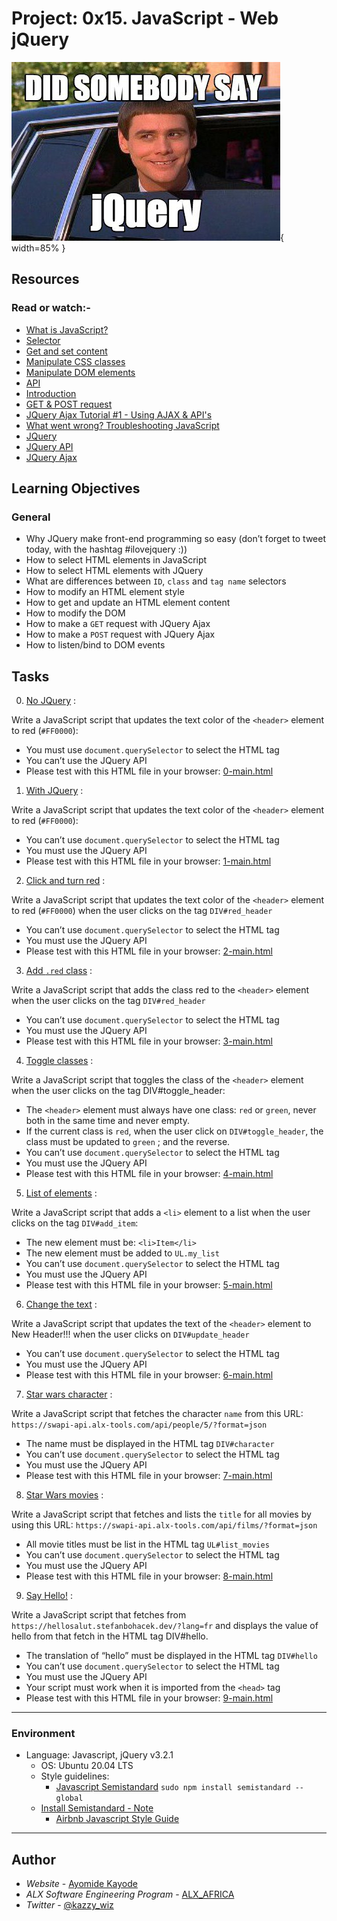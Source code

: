 # Project: 0x15. JavaScript - Web jQuery

![did_sum1_say_jquery](./did_someone_say_jquery.jpg){ width=85% }

## Resources

### Read or watch:-

- [What is JavaScript?](https://developer.mozilla.org/en-US/docs/Learn/JavaScript/First_steps/What_is_JavaScript)
- [Selector](https://jquery-tutorial.net/selectors/using-elements-ids-and-classes/)
- [Get and set content](https://jquery-tutorial.net/dom-manipulation/getting-and-setting-content/)
- [Manipulate CSS classes](https://jquery-tutorial.net/dom-manipulation/getting-and-setting-css-classes/)
- [Manipulate DOM elements](https://jquery-tutorial.net/dom-manipulation/the-append-and-prepend-methods/)
- [API](https://oscarotero.com/jquery/)
- [Introduction](https://jquery-tutorial.net/ajax/introduction/)
- [GET & POST request](https://jquery-tutorial.net/ajax/the-get-and-post-methods/)
- [JQuery Ajax Tutorial #1 - Using AJAX & API's](https://www.youtube.com/watch?v=fEYx8dQr_cQ)
- [What went wrong? Troubleshooting JavaScript](https://developer.mozilla.org/en-US/docs/Learn/JavaScript/First_steps/What_went_wrong)
- [JQuery](https://jquery.com/)
- [JQuery API](https://api.jquery.com/)
- [JQuery Ajax](https://learn.jquery.com/ajax/)

## Learning Objectives

### General

- Why JQuery make front-end programming so easy (don’t forget to tweet today, with the hashtag #ilovejquery :))
- How to select HTML elements in JavaScript
- How to select HTML elements with JQuery
- What are differences between `ID`, `class` and `tag name` selectors
- How to modify an HTML element style
- How to get and update an HTML element content
- How to modify the DOM
- How to make a `GET` request with JQuery Ajax
- How to make a `POST` request with JQuery Ajax
- How to listen/bind to DOM events

## Tasks

0. [No JQuery](./0-script.js) :

Write a JavaScript script that updates the text color of the `<header>` element to red (`#FF0000`):

- You must use `document.querySelector` to select the HTML tag
- You can’t use the JQuery API
- Please test with this HTML file in your browser: [0-main.html](./0-main.html)

1. [With JQuery](./1-script.js) :

Write a JavaScript script that updates the text color of the `<header>` element to red (`#FF0000`):

- You can’t use `document.querySelector` to select the HTML tag
- You must use the JQuery API
- Please test with this HTML file in your browser: [1-main.html](./1-main.html)

2. [Click and turn red](./2-script.js) :

Write a JavaScript script that updates the text color of the `<header>` element to red (`#FF0000`) when the user clicks on the tag `DIV#red_header`

- You can’t use `document.querySelector` to select the HTML tag
- You must use the JQuery API
- Please test with this HTML file in your browser: [2-main.html](./2-main.html)

3. [Add `.red` class](./3-script.js) :

Write a JavaScript script that adds the class red to the `<header>` element when the user clicks on the tag `DIV#red_header`

- You can’t use `document.querySelector` to select the HTML tag
- You must use the JQuery API
- Please test with this HTML file in your browser: [3-main.html](./3-main.html)

4. [Toggle classes](./4-script.js) :

Write a JavaScript script that toggles the class of the `<header>` element when the user clicks on the tag DIV#toggle_header:

- The `<header>` element must always have one class: `red` or `green`, never both in the same time and never empty.
- If the current class is `red`, when the user click on `DIV#toggle_header`, the class must be updated to `green` ; and the reverse.
- You can’t use `document.querySelector` to select the HTML tag
- You must use the JQuery API
- Please test with this HTML file in your browser: [4-main.html](./4-main.html)

5. [List of elements](./5-script.js) :

Write a JavaScript script that adds a `<li>` element to a list when the user clicks on the tag `DIV#add_item`:

- The new element must be: `<li>Item</li>`
- The new element must be added to `UL.my_list`
- You can’t use `document.querySelector` to select the HTML tag
- You must use the JQuery API
- Please test with this HTML file in your browser: [5-main.html](./5-main.html)

6. [Change the text](./6-script.js) :

Write a JavaScript script that updates the text of the `<header>` element to New Header!!! when the user clicks on `DIV#update_header`

- You can’t use `document.querySelector` to select the HTML tag
- You must use the JQuery API
- Please test with this HTML file in your browser: [6-main.html](./6-main.html)

7. [Star wars character](./7-script.js) :

Write a JavaScript script that fetches the character `name` from this URL: `https://swapi-api.alx-tools.com/api/people/5/?format=json`

- The name must be displayed in the HTML tag `DIV#character`
- You can’t use `document.querySelector` to select the HTML tag
- You must use the JQuery API
- Please test with this HTML file in your browser: [7-main.html](./7-main.html)

8. [Star Wars movies](./8-script.js) :

Write a JavaScript script that fetches and lists the `title` for all movies by using this URL: `https://swapi-api.alx-tools.com/api/films/?format=json`

- All movie titles must be list in the HTML tag `UL#list_movies`
- You can’t use `document.querySelector` to select the HTML tag
- You must use the JQuery API
- Please test with this HTML file in your browser: [8-main.html](./8-main.html)

9. [Say Hello!](./9-script.js) :

Write a JavaScript script that fetches from `https://hellosalut.stefanbohacek.dev/?lang=fr` and displays the value of hello from that fetch in the HTML tag DIV#hello.

- The translation of “hello” must be displayed in the HTML tag `DIV#hello`
- You can’t use `document.querySelector` to select the HTML tag
- You must use the JQuery API
- Your script must work when it is imported from the `<head>` tag
- Please test with this HTML file in your browser: [9-main.html](./9-main.html)

---

### Environment

- Language: Javascript, jQuery v3.2.1
  - OS: Ubuntu 20.04 LTS
  - Style guidelines:
    - [Javascript Semistandard](https://github.com/standard/semistandard) `sudo npm install semistandard --global`
  - [Install Semistandard - Note](../0x12-javascript-warm_up/README.md)
    - [Airbnb Javascript Style Guide](https://github.com/airbnb/javascript)

---

## Author

- _Website_ - [Ayomide Kayode](https://github.com/AyomideKayode)
- _ALX Software Engineering Program_ - [ALX_AFRICA](https://www.alxafrica.com/programmes/)
- _Twitter_ - [@kazzy_wiz](https://www.twitter.com/kazzy_wiz)
